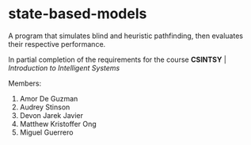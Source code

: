 # state-based-models
A program that simulates blind and heuristic pathfinding, then evaluates their respective performance.

In partial completion of the requirements for the course **CSINTSY** | _Introduction to Intelligent Systems_


Members: 
1. Amor De Guzman
2. Audrey Stinson
3. Devon Jarek Javier
4. Matthew Kristoffer Ong
5. Miguel Guerrero
